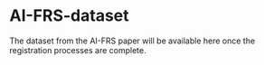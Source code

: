 # AI-FRS-dataset
The dataset from the AI-FRS paper will be available here once the registration processes are complete.
